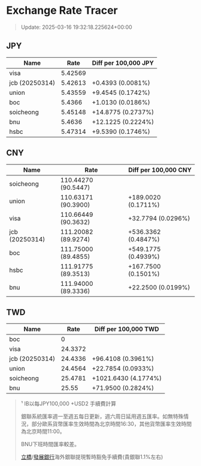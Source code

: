 # Exchange Rate Tracer

> Update: 2025-03-16 19:32:18.225624+00:00

## JPY

| Name           |    Rate | Diff per 100,000 JPY   |
|----------------|---------|------------------------|
| visa           | 5.42569 |                        |
| jcb (20250314) | 5.42613 | +0.4393 (0.0081%)      |
| union          | 5.43559 | +9.4545 (0.1742%)      |
| boc            | 5.4366  | +1.0130 (0.0186%)      |
| soicheong      | 5.45148 | +14.8775 (0.2737%)     |
| bnu            | 5.4636  | +12.1225 (0.2224%)     |
| hsbc           | 5.47314 | +9.5390 (0.1746%)      |

## CNY

| Name           | Rate                | Diff per 100,000 CNY   |
|----------------|---------------------|------------------------|
| soicheong      | 110.44270	(90.5447) |                        |
| union          | 110.63171	(90.3900) | +189.0020 (0.1711%)    |
| visa           | 110.66449	(90.3632) | +32.7794 (0.0296%)     |
| jcb (20250314) | 111.20082	(89.9274) | +536.3362 (0.4847%)    |
| boc            | 111.75000	(89.4855) | +549.1775 (0.4939%)    |
| hsbc           | 111.91775	(89.3513) | +167.7500 (0.1501%)    |
| bnu            | 111.94000	(89.3336) | +22.2500 (0.0199%)     |

## TWD

| Name           |    Rate | Diff per 100,000 TWD   |
|----------------|---------|------------------------|
| boc            |  0      |                        |
| visa           | 24.3372 |                        |
| jcb (20250314) | 24.4336 | +96.4108 (0.3961%)     |
| union          | 24.4564 | +22.7854 (0.0933%)     |
| soicheong      | 25.4781 | +1021.6430 (4.1774%)   |
| bnu            | 25.55   | +71.9500 (0.2824%)     |


> ¹ IB以每JPY100,000 +USD2 手續費計算
>
> 銀聯系統匯率週一至週五每日更新，週六周日延用週五匯率。如無特殊情況，部分歐系貨幣匯率生效時間為北京時間16:30，其他貨幣匯率生效時間為北京時間11:00。
>
> BNU下班時間匯率較差。
>
> [立橋](https://www.wlbank.com.mo/uploads/ueditor/file/20181211/1544536513900230.pdf)/[發展銀行](https://www.mdb.com.mo/Service_Charges_20230728.pdf)海外銀聯提現暫時豁免手續費(貴銀聯1.1%左右)

